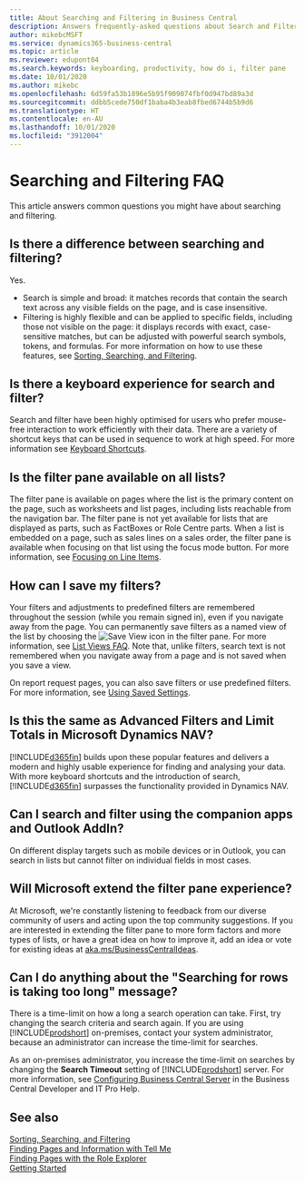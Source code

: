 ```yaml
---
title: About Searching and Filtering in Business Central
description: Answers frequently-asked questions about Search and Filter.
author: mikebcMSFT
ms.service: dynamics365-business-central
ms.topic: article
ms.reviewer: edupont04
ms.search.keywords: keyboarding, productivity, how do i, filter pane
ms.date: 10/01/2020
ms.author: mikebc
ms.openlocfilehash: 6d59fa53b1896e5b95f909074fbf0d947bd89a3d
ms.sourcegitcommit: ddbb5cede750df1baba4b3eab8fbed6744b5b9d6
ms.translationtype: HT
ms.contentlocale: en-AU
ms.lasthandoff: 10/01/2020
ms.locfileid: "3912004"
---
```

# <a name="searching-and-filtering-faq"></a>Searching and Filtering FAQ
This article answers common questions you might have about searching and filtering.

## <a name="is-there-a-difference-between-searching-and-filtering"></a>Is there a difference between searching and filtering?
Yes.
- Search is simple and broad: it matches records that contain the search text across any visible fields on the page, and is case insensitive.
- Filtering is highly flexible and can be applied to specific fields, including those not visible on the page: it displays records with exact, case-sensitive matches, but can be adjusted with powerful search symbols, tokens, and formulas. For more information on how to use these features, see [Sorting, Searching, and Filtering](ui-enter-criteria-filters.md).

## <a name="is-there-a-keyboard-experience-for-search-and-filter"></a>Is there a keyboard experience for search and filter?
Search and filter have been highly optimised for users who prefer mouse-free interaction to work efficiently with their data. There are a variety of shortcut keys that can be used in sequence to work at high speed. For more information see [Keyboard Shortcuts](keyboard-shortcuts.md#KeyboardFilter).

## <a name="is-the-filter-pane-available-on-all-lists"></a>Is the filter pane available on all lists?
The filter pane is available on pages where the list is the primary content on the page, such as worksheets and list pages, including lists reachable from the navigation bar. The filter pane is not yet available for lists that are displayed as parts, such as FactBoxes or Role Centre parts. When a list is embedded on a page, such as sales lines on a sales order, the filter pane is available when focusing on that list using the focus mode button. For more information, see [Focusing on Line Items](ui-enter-data.md#Focus).

## <a name="how-can-i-save-my-filters"></a>How can I save my filters?
Your filters and adjustments to predefined filters are remembered throughout the session (while you remain signed in), even if you navigate away from the page. You can permanently save filters as a named view of the list by choosing the ![Save View](media/save_view_icon.png "Save View") icon in the filter pane. For more information, see [List Views FAQ](ui-views-faq.md). Note that, unlike filters, search text is not remembered when you navigate away from a page and is not saved when you save a view.

On report request pages, you can also save filters or use predefined filters. For more information, see [Using Saved Settings](ui-work-report.md#SavedSettings).

## <a name="is-this-the-same-as-advanced-filters-and-limit-totals-in-microsoft-dynamics-nav"></a>Is this the same as Advanced Filters and Limit Totals in Microsoft Dynamics NAV?
[!INCLUDE[d365fin](includes/d365fin_md.md)] builds upon these popular features and delivers a modern and highly usable experience for finding and analysing your data. With more keyboard shortcuts and the introduction of search, [!INCLUDE[d365fin](includes/d365fin_md.md)] surpasses the functionality provided in Dynamics NAV.  

## <a name="can-i-search-and-filter-using-the-companion-apps-and-outlook-addin"></a>Can I search and filter using the companion apps and Outlook AddIn?
On different display targets such as mobile devices or in Outlook, you can search in lists but cannot filter on individual fields in most cases.

## <a name="will-microsoft-extend-the-filter-pane-experience"></a>Will Microsoft extend the filter pane experience?
At Microsoft, we're constantly listening to feedback from our diverse community of users and acting upon the top community suggestions. If you are interested in extending the filter pane to more form factors and more types of lists, or have a great idea on how to improve it, add an idea or vote for existing ideas at [aka.ms/BusinessCentralIdeas](https://aka.ms/businesscentralideas).

## <a name="can-i-do-anything-about-the-searching-for-rows-is-taking-too-long-message"></a>Can I do anything about the "Searching for rows is taking too long" message?

There is a time-limit on how a long a search operation can take. First, try changing the search criteria and search again. If you are using [!INCLUDE[prodshort](includes/prodshort.md)] on-premises, contact your system administrator, because an administrator can increase the time-limit for searches.

As an on-premises administrator, you increase the time-limit on searches by changing the **Search Timeout** setting of [!INCLUDE[prodshort](includes/prodshort.md)] server. For more information, see [Configuring Business Central Server](/dynamics365/business-central/dev-itpro/administration/configure-server-instance?#Database) in the Business Central Developer and IT Pro Help.

## <a name="see-also"></a>See also
[Sorting, Searching, and Filtering](ui-enter-criteria-filters.md)  
[Finding Pages and Information with Tell Me](ui-search.md)  
[Finding Pages with the Role Explorer](ui-role-explorer.md)  
[Getting Started](product-get-started.md)  
